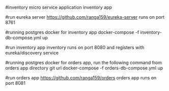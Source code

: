 #inventory micro service application
inventory app

#run eureka server
https://github.com/ranga159/eureka-server
runs on port 8761

#running postgres docker for inventory app
docker-compose -f inventory-db-compose.yml up

#run inventory app
inventory runs on port 8080 and registers with eureka/discovery service

#running postgres docker for orders app, run the following command from orders app directory
git url
docker-compose -f orders-db-compose.yml up 

#run orders app
https://github.com/ranga159/orders
orders app runs on port 8081

